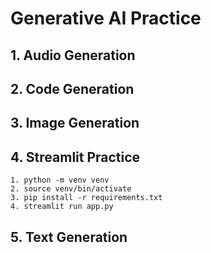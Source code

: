 # Generative AI Practice

## 1. Audio Generation
## 2. Code Generation
## 3. Image Generation
## 4. Streamlit Practice

    1. python -m venv venv
    2. source venv/bin/activate
    3. pip install -r requirements.txt
    4. streamlit run app.py
    
## 5. Text Generation
